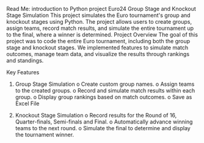 Read Me: introduction to Python project
Euro24 Group Stage and Knockout Stage Simulation
This project simulates the Euro tournament's group and knockout stages using Python. The project allows users to create groups, assign teams, record match results, and simulate the entire tournament up to the final, where a winner is determined.
Project Overview
The goal of this project was to code the entire Euro tournament, including both the group stage and knockout stages. We implemented features to simulate match outcomes, manage team data, and visualize the results through rankings and standings.

Key Features
1.	Group Stage Simulation
o	Create custom group names.
o	Assign teams to the created groups.
o	Record and simulate match results within each group.
o	Display group rankings based on match outcomes.
o	Save as Excel File

2.	Knockout Stage Simulation
o	Record results for the Round of 16, Quarter-finals, Semi-finals and Final.
o	Automatically advance winning teams to the next round.
o	Simulate the final to determine and display the tournament winner.
